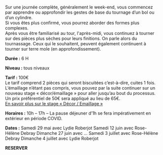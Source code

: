 Sur une journée complète, généralement le week-end, vous commencez par apprendre ou approfondir les gestes de base du tournage d’un bol ou d’un cylindre.  
Si vous êtes plus confirmé, vous pourrez aborder des formes plus complexes.  
Après vous être familiarisé au tour, l'après-midi, vous continuez à tourner sur des pièces plus sèches pour leurs finitions. On parle alors du tournassage. Ceux qui le souhaitent, peuvent également continuent à tourner sur terre mole (en approfondissement).  
 
**Durée :** 6 H  

**Niveau :** tous niveaux  

**Tarif :** 100€  
Le tarif comprend 2 pièces qui seront biscuitées c’est-à-dire, cuites 1 fois.  
L’émaillage n’étant pas compris, vous pouvez par la suite continuer sur un nouveau stage « décor/émaillage » pour aller jusqu’au bout du processus.  Un prix préférentiel de 50€ sera appliqué au lieu de 65€.  
[En savoir plus sur le stage « Décor / Emaillage »](emaillage_adultes.md)  

**Horaires :** 10h – 17h – La pause déjeuner d’1h se fera impérativement en extérieur en période COVID.  

**Dates :** 
Samedi 29 mai avec Lydie Roberjot
Samedi 12 juin avec Rose-Hélène Debray
Dimanche 27 juin avec …
Samedi 3 juillet avec Rose-Hélène Debray
Dimanche 4 juillet avec Lydie Roberjot

**RESERVER**

